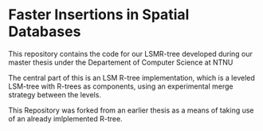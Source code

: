 # Faster Insertions in Spatial Databases
This repository contains the code for our LSMR-tree developed during our master thesis under the Departement of Computer Science at NTNU

The central part of this is an LSM R-tree implementation, which is a leveled LSM-tree with R-trees as components, using an experimental merge strategy between the levels.

This Repository was forked from an earlier thesis as a means of taking use of an already imlplemented R-tree.


